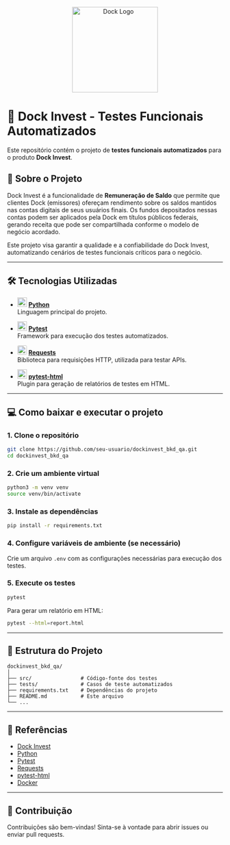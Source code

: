 <p align="center">
  <img src="https://files.readme.io/f29a06b-small-210823.Dock.Logo.REFINADO.RGB_Azul.png" alt="Dock Logo" width="200"/>
</p>

# 🚀 Dock Invest - Testes Funcionais Automatizados

Este repositório contém o projeto de **testes funcionais automatizados** para o produto **Dock Invest**.

## 📝 Sobre o Projeto

Dock Invest é a funcionalidade de **Remuneração de Saldo** que permite que clientes Dock (emissores) ofereçam rendimento sobre os saldos mantidos nas contas digitais de seus usuários finais. Os fundos depositados nessas contas podem ser aplicados pela Dock em títulos públicos federais, gerando receita que pode ser compartilhada conforme o modelo de negócio acordado.

Este projeto visa garantir a qualidade e a confiabilidade do Dock Invest, automatizando cenários de testes funcionais críticos para o negócio.

---

## 🛠️ Tecnologias Utilizadas

- <img src="https://cdn.jsdelivr.net/gh/devicons/devicon/icons/python/python-original.svg" alt="Python" width="22"/> **[Python](https://docs.python.org/3/)**  
  Linguagem principal do projeto.

- <img src="https://cdn.jsdelivr.net/gh/devicons/devicon/icons/pytest/pytest-original.svg" alt="Pytest" width="22"/> **[Pytest](https://docs.pytest.org/en/stable/)**  
  Framework para execução dos testes automatizados.

- <img src="_static/requests-sidebar.png" alt="Requests" width="22" style="background:white; border-radius:3px;"/> **[Requests](https://docs.python-requests.org/en/latest/)**  
  Biblioteca para requisições HTTP, utilizada para testar APIs.

- <img src="https://pypi-camo.freetls.fastly.net/c29f3ca2f56e39a8adf88da117ea03579f2eb439/68747470733a2f2f692e696d6775722e636f6d2f3454596961356a2e706e67" alt="pytest-html" width="22"/> **[pytest-html](https://pytest-html.readthedocs.io/en/latest/)**  
  Plugin para geração de relatórios de testes em HTML.

---

## 💻 Como baixar e executar o projeto

### 1. Clone o repositório

```bash
git clone https://github.com/seu-usuario/dockinvest_bkd_qa.git
cd dockinvest_bkd_qa
```

### 2. Crie um ambiente virtual

```bash
python3 -m venv venv
source venv/bin/activate
```

### 3. Instale as dependências

```bash
pip install -r requirements.txt
```

### 4. Configure variáveis de ambiente (se necessário)

Crie um arquivo `.env` com as configurações necessárias para execução dos testes.

### 5. Execute os testes

```bash
pytest
```

Para gerar um relatório em HTML:

```bash
pytest --html=report.html
```

---

## 📂 Estrutura do Projeto

```
dockinvest_bkd_qa/
│
├── src/                # Código-fonte dos testes
├── tests/              # Casos de teste automatizados
├── requirements.txt    # Dependências do projeto
├── README.md           # Este arquivo
└── ...
```

---

## 📄 Referências

- [Dock Invest](https://developers.dock.tech/docs/remunera%C3%A7%C3%A3o-de-saldo-dock)
- [Python](https://docs.python.org/3/)
- [Pytest](https://docs.pytest.org/en/stable/)
- [Requests](https://docs.python-requests.org/en/latest/)
- [pytest-html](https://pytest-html.readthedocs.io/en/latest/)
- [Docker](https://docs.docker.com/)

---

## 🤝 Contribuição

Contribuições são bem-vindas! Sinta-se à vontade para abrir issues ou enviar pull requests.
